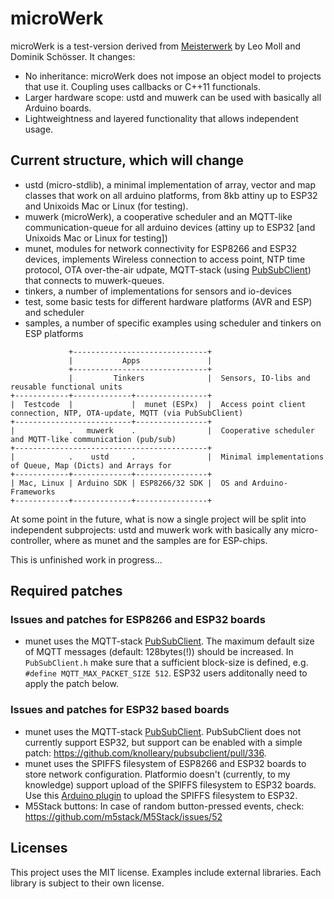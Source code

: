 # microWerk

microWerk is a test-version derived from [Meisterwerk](https://github.com/YeaSoft/MeisterWerk) by Leo Moll and Dominik Schösser. It changes:

* No inheritance: microWerk does not impose an object model to projects that use it. Coupling uses callbacks or C++11 functionals.
* Larger hardware scope: ustd and muwerk can be used with basically all Arduino boards.
* Lightweightness and layered functionality that allows independent usage.

## Current structure, which will change

* ustd (micro-stdlib), a minimal implementation of array, vector and map classes that work on all arduino platforms, from 8kb attiny up to ESP32 and Unixoids Mac or Linux (for testing).
* muwerk (microWerk), a cooperative scheduler and an MQTT-like communication-queue for all arduino devices (attiny up to ESP32 [and Unixoids Mac or Linux for testing])
* munet, modules for network connectivity for ESP8266 and ESP32 devices, implements Wireless connection to access point, NTP time protocol, OTA over-the-air udpate, MQTT-stack (using [PubSubClient](https://github.com/knolleary/pubsubclient)) that connects to muwerk-queues.
* tinkers, a number of implementations for sensors and io-devices
* test, some basic tests for different hardware platforms (AVR and ESP) and scheduler
* samples, a number of specific examples using scheduler and tinkers on ESP platforms

```
             +------------------------------+
             |           Apps               |  
             +------------------------------+
             |         Tinkers              |  Sensors, IO-libs and reusable functional units
+------------+-------------+----------------+
|  Testcode  |             |  munet (ESPx)  |  Access point client connection, NTP, OTA-update, MQTT (via PubSubClient)
+--------------------------+----------------+
|            .   muwerk    .                |  Cooperative scheduler and MQTT-like communication (pub/sub) 
+-------------------------------------------+
|            .    ustd     .                |  Minimal implementations of Queue, Map (Dicts) and Arrays for
+------------+-------------+----------------+
| Mac, Linux | Arduino SDK | ESP8266/32 SDK |  OS and Arduino-Frameworks
+------------+-------------+----------------+
```

At some point in the future, what is now a single project will be split into independent subprojects: ustd and muwerk work with basically any micro-controller, where as munet and the samples are for ESP-chips.

This is unfinished work in progress...

## Required patches

### Issues and patches for ESP8266 and ESP32 boards

* munet uses the MQTT-stack [PubSubClient](https://github.com/knolleary/pubsubclient). The maximum default size of MQTT messages (default: 128bytes(!)) should be increased. In `PubSubClient.h` make sure that a sufficient block-size is defined, e.g. `#define MQTT_MAX_PACKET_SIZE 512`. ESP32 users additonally need to apply the patch below.

### Issues and patches for ESP32 based boards

* munet uses the MQTT-stack [PubSubClient](https://github.com/knolleary/pubsubclient). PubSubClient does not currently support ESP32, but support can be enabled with a simple patch: <https://github.com/knolleary/pubsubclient/pull/336>. 
* munet uses the SPIFFS filesystem of ESP8266 and ESP32 boards to store network configuration. Platformio doesn't (currently, to my knowledge) support upload of the SPIFFS filesystem to ESP32 boards. Use this [Arduino plugin](https://github.com/me-no-dev/arduino-esp32fs-plugin) to upload the SPIFFS filesystem to ESP32.
* M5Stack buttons: In case of random button-pressed events, check: <https://github.com/m5stack/M5Stack/issues/52>

## Licenses

This project uses the MIT license. Examples include external libraries. Each library is subject to their own license.
